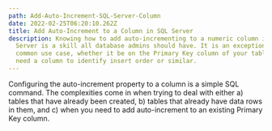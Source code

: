 ```yaml
---
path: Add-Auto-Increment-SQL-Server-Column
date: 2022-02-25T06:20:10.262Z
title: Add Auto-Increment to a Column in SQL Server
description: Knowing how to add auto-incrementing to a numeric column in SQL
  Server is a skill all database admins should have. It is an exceptionally
  common use case, whether it be on the Primary Key column of your table, or you
  need a column to identify insert order or similar.
---
```

Configuring the auto-increment property to a column is a simple SQL command. The complexities come in when trying to deal with either a) tables that have already been created, b) tables that already have data rows in them, and c) when you need to add auto-increment to an existing Primary Key column.